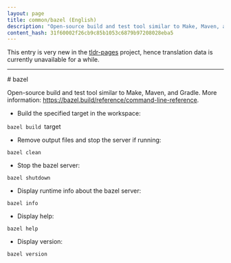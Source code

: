 ```yaml
---
layout: page
title: common/bazel (English)
description: "Open-source build and test tool similar to Make, Maven, and Gradle."
content_hash: 31f60002f26cb9c85b1053c6879b97208028eba5
---
```


This entry is very new in the [tldr-pages](https://github.com/tldr-pages/tldr) project, hence translation data is currently unavailable for a while.

<hr># bazel

Open-source build and test tool similar to Make, Maven, and Gradle.
More information: <https://bazel.build/reference/command-line-reference>.

- Build the specified target in the workspace:

`bazel build `<span class="tldr-var badge badge-pill bg-dark-lm bg-white-dm text-white-lm text-dark-dm font-weight-bold">target</span>

- Remove output files and stop the server if running:

`bazel clean`

- Stop the bazel server:

`bazel shutdown`

- Display runtime info about the bazel server:

`bazel info`

- Display help:

`bazel help`

- Display version:

`bazel version`
